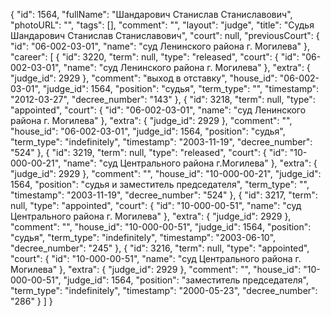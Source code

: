 {
    "id": 1564,
    "fullName": "Шандарович Станислав Станиславович",
    "photoURL": "",
    "tags": [],
    "comment": "",
    "layout": "judge",
    "title": "Судья Шандарович Станислав Станиславович",
    "court": null,
    "previousCourt": {
        "id": "06-002-03-01",
        "name": "суд Ленинского района г. Могилева"
    },
    "career": [
        {
            "id": 3220,
            "term": null,
            "type": "released",
            "court": {
                "id": "06-002-03-01",
                "name": "суд Ленинского района г. Могилева"
            },
            "extra": {
                "judge_id": 2929
            },
            "comment": "выход в отставку",
            "house_id": "06-002-03-01",
            "judge_id": 1564,
            "position": "судья",
            "term_type": "",
            "timestamp": "2012-03-27",
            "decree_number": "143"
        },
        {
            "id": 3218,
            "term": null,
            "type": "appointed",
            "court": {
                "id": "06-002-03-01",
                "name": "суд Ленинского района г. Могилева"
            },
            "extra": {
                "judge_id": 2929
            },
            "comment": "",
            "house_id": "06-002-03-01",
            "judge_id": 1564,
            "position": "судья",
            "term_type": "indefinitely",
            "timestamp": "2003-11-19",
            "decree_number": "524"
        },
        {
            "id": 3219,
            "term": null,
            "type": "released",
            "court": {
                "id": "10-000-00-21",
                "name": "суд Центрального района г.Могилева"
            },
            "extra": {
                "judge_id": 2929
            },
            "comment": "",
            "house_id": "10-000-00-21",
            "judge_id": 1564,
            "position": "судья и заместитель председателя",
            "term_type": "",
            "timestamp": "2003-11-19",
            "decree_number": "524"
        },
        {
            "id": 3217,
            "term": null,
            "type": "appointed",
            "court": {
                "id": "10-000-00-51",
                "name": "суд Центрального района г. Могилева"
            },
            "extra": {
                "judge_id": 2929
            },
            "comment": "",
            "house_id": "10-000-00-51",
            "judge_id": 1564,
            "position": "судья",
            "term_type": "indefinitely",
            "timestamp": "2003-06-10",
            "decree_number": "245"
        },
        {
            "id": 3216,
            "term": null,
            "type": "appointed",
            "court": {
                "id": "10-000-00-51",
                "name": "суд Центрального района г. Могилева"
            },
            "extra": {
                "judge_id": 2929
            },
            "comment": "",
            "house_id": "10-000-00-51",
            "judge_id": 1564,
            "position": "заместитель председателя",
            "term_type": "indefinitely",
            "timestamp": "2000-05-23",
            "decree_number": "286"
        }
    ]
}